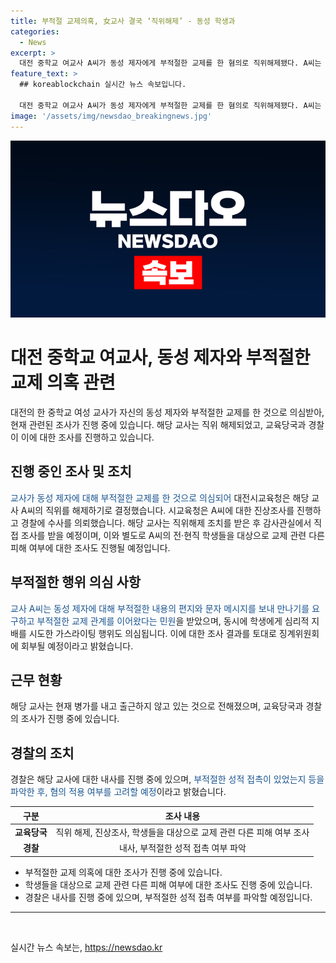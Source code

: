 ```yaml
---
title: 부적절 교제의혹, 女교사 결국 ‘직위해제’ - 동성 학생과
categories:
  - News
excerpt: >
  대전 중학교 여교사 A씨가 동성 제자에게 부적절한 교제를 한 혐의로 직위해제됐다. A씨는 제자에게 부적절한 문자 및 편지를 보내 교제를 요구했으며, 이에 대한 경찰 수사도 진행 중이다. A씨의 직전 및 현재 근무 학교에서 다른 피해 여부에 대한 조사도 예정되어 있다. 교육청은 품위 유지 위반으로 판단해 A씨를 직위해제하고, 향후 조사 결과에 따라 징계위원회에 회부할 예정이라고 밝혔다. A씨는 현재 병가 중이며, 경찰은 부적절한 성적 접촉 여부 등을 조사하고 있다.
feature_text: >
  ## koreablockchain 실시간 뉴스 속보입니다.

  대전 중학교 여교사 A씨가 동성 제자에게 부적절한 교제를 한 혐의로 직위해제됐다. A씨는 제자에게 부적절한 문자 및 편지를 보내 교제를 요구했으며, 이에 대한 경찰 수사도 진행 중이다. A씨의 직전 및 현재 근무 학교에서 다른 피해 여부에 대한 조사도 예정되어 있다. 교육청은 품위 유지 위반으로 판단해 A씨를 직위해제하고, 향후 조사 결과에 따라 징계위원회에 회부할 예정이라고 밝혔다. A씨는 현재 병가 중이며, 경찰은 부적절한 성적 접촉 여부 등을 조사하고 있다.
image: '/assets/img/newsdao_breakingnews.jpg'
---
```


<p><img src="/assets/img/newsdao_breakingnews.jpg" alt="koreablockchain 속보" /></p>

<h1>대전 중학교 여교사, 동성 제자와 부적절한 교제 의혹 관련</h1>

<p data-ke-size="size16">대전의 한 중학교 여성 교사가 자신의 동성 제자와 부적절한 교제를 한 것으로 의심받아, 현재 관련된 조사가 진행 중에 있습니다. 해당 교사는 직위 해제되었고, 교육당국과 경찰이 이에 대한 조사를 진행하고 있습니다.</p>

<h2 data-ke-size="size26">진행 중인 조사 및 조치</h2>

<p><span style="color: #1a5490;">교사가 동성 제자에 대해 부적절한 교제를 한 것으로 의심되어</span> 대전시교육청은 해당 교사 A씨의 직위를 해제하기로 결정했습니다. 시교육청은 A씨에 대한 진상조사를 진행하고 경찰에 수사를 의뢰했습니다. 해당 교사는 직위해제 조치를 받은 후 감사관실에서 직접 조사를 받을 예정이며, 이와 별도로 A씨의 전·현직 학생들을 대상으로 교제 관련 다른 피해 여부에 대한 조사도 진행될 예정입니다.</p>

<h2 data-ke-size="size26">부적절한 행위 의심 사항</h2>

<p><span style="color: #1a5490;">교사 A씨는 동성 제자에 대해 부적절한 내용의 편지와 문자 메시지를 보내 만나기를 요구하고 부적절한 교제 관계를 이어왔다는 민원</span>을 받았으며, 동시에 학생에게 심리적 지배를 시도한 가스라이팅 행위도 의심됩니다. 이에 대한 조사 결과를 토대로 징계위원회에 회부될 예정이라고 밝혔습니다.</p>

<h2 data-ke-size="size26">근무 현황</h2>

<p>해당 교사는 현재 병가를 내고 출근하지 않고 있는 것으로 전해졌으며, 교육당국과 경찰의 조사가 진행 중에 있습니다.</p>

<h2 data-ke-size="size26">경찰의 조치</h2>

<p>경찰은 해당 교사에 대한 내사를 진행 중에 있으며, <span style="color: #1a5490;">부적절한 성적 접촉이 있었는지 등을 파악한 후, 혐의 적용 여부를 고려할 예정</span>이라고 밝혔습니다.</p>

<table>
    <thead>
        <tr>
            <th style="text-align: center;">구분</th>
            <th style="text-align: center;">조사 내용</th>
        </tr>
    </thead>
    <tbody>
        <tr>
            <td style="text-align: center;"><b>교육당국</b></td>
            <td style="text-align: center;">직위 해제, 진상조사, 학생들을 대상으로 교제 관련 다른 피해 여부 조사</td>
        </tr>
        <tr>
            <td style="text-align: center;"><b>경찰</b></td>
            <td style="text-align: center;">내사, 부적절한 성적 접촉 여부 파악</td>
        </tr>
    </tbody>
</table>

<ul>
    <li>부적절한 교제 의혹에 대한 조사가 진행 중에 있습니다.</li>
    <li>학생들을 대상으로 교제 관련 다른 피해 여부에 대한 조사도 진행 중에 있습니다.</li>
    <li>경찰은 내사를 진행 중에 있으며, 부적절한 성적 접촉 여부를 파악할 예정입니다.</li>
</ul>

<hr>

<p data-ke-size="size16">&nbsp;</p>
실시간 뉴스 속보는, <a href="https://newsdao.kr" rel="dofollow">https://newsdao.kr</a>


